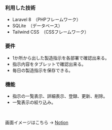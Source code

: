 ### 利用した技術
- Laravel 8　（PHPフレームワーク）
- SQLite　（データベース）
- Tailwind CSS　（CSSフレームワーク）

### 要件
- 1か所から出した製造指示を各部署で確認出来る。
- 指示内容をタブレットで確認出来る。
- 毎日の製造指示を保存できる。

### 機能
- 指示の一覧表示、詳細表示、登録、更新、削除。
- 一覧表示の絞り込み。

<br>

画面イメージはこちら → [Notion](https://ossified-elephant-7c0.notion.site/03206a0884dc4e6ebf82b094aeada318)
